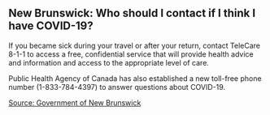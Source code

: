 ## New Brunswick: Who should I contact if I think I have COVID-19?

If you became sick during your travel or after your return, contact TeleCare 8-1-1 to access a free, confidential service that will provide health advice and information and access to the appropriate level of care.

Public Health Agency of Canada has also established a new toll-free phone number (1-833-784-4397) to answer questions about COVID-19.

[Source: Government of New Brunswick](https://www2.gnb.ca/content/gnb/en/departments/ocmoh/cdc/content/respiratory_diseases/coronavirus.html)
